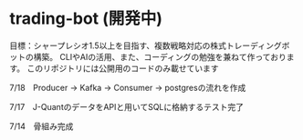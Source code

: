 # trading-bot (開発中)
目標：シャープレシオ1.5以上を目指す、複数戦略対応の株式トレーディングボットの構築。
CLIやAIの活用、また、コーディングの勉強を兼ねて作っております。
このリポジトリには公開用のコードのみ載せています

7/18　Producer → Kafka → Consumer → postgresの流れを作成

7/17　J-QuantのデータをAPIと用いてSQLに格納するテスト完了

7/14　骨組み完成
